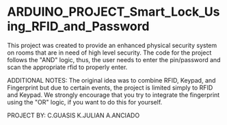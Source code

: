 # ARDUINO_PROJECT_Smart_Lock_Using_RFID_and_Password
This project was created to provide an enhanced physical security system on rooms that are in need of high level security. 
The code for the project follows the "AND" logic, thus, the user needs to enter the pin/password and scan the appropriate rfid to properly enter.

ADDITIONAL NOTES:
The original idea was to combine RFID, Keypad, and Fingerprint but due to certain events, the project is limited simply to RFID and Keypad. We strongly encourage that you try to integrate the fingerprint using the "OR" logic, if you want to do this for yourself.

PROJECT BY:
C.GUASIS
K.JULIAN
A.ANCIADO


